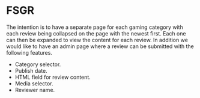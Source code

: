 <h1>FSGR</h1>
<p>The intention is to have a separate page for each gaming category with each review being collapsed on the page with the newest first.  Each one can then be expanded to view the content for each review.  In addition we would like to have an admin page where a review can be submitted with the following features.</p>
<ul>
<li>Category selector.</li>
<li>Publish date.</li>
<li>HTML field for review content.</li>
<li>Media selector.</li>
<li>Reviewer name.</li>
</ul>
